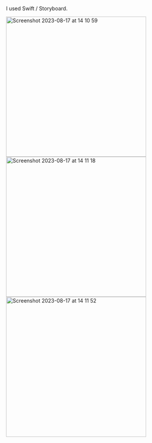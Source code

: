 I used Swift / Storyboard.

<img width="383" alt="Screenshot 2023-08-17 at 14 10 59" src="https://github.com/Sinemapaydn/CatchKenny/assets/114518514/9a1ae8fe-95e4-4185-ad3a-250fbd037af1">
<img width="383" alt="Screenshot 2023-08-17 at 14 11 18" src="https://github.com/Sinemapaydn/CatchKenny/assets/114518514/6602d18f-e1d3-4ff8-a880-8aaf65294a38">
<img width="383" alt="Screenshot 2023-08-17 at 14 11 52" src="https://github.com/Sinemapaydn/CatchKenny/assets/114518514/1c8157dd-ac72-44ea-b0a7-26fddded2638">


